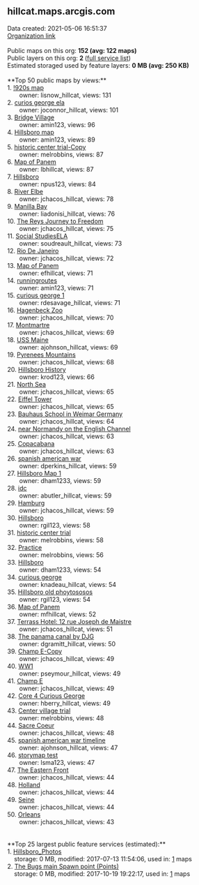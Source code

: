 <h2>hillcat.maps.arcgis.com</h2> Data created: 2021-05-06 16:51:37 <br /><a target='new' href='https://hillcat.maps.arcgis.com'>Organization link</a><br /><br />Public maps on this org: <b>152 (avg: 122 maps)</b><br />Public layers on this org: <b>2 </b>(<a target='new' href='https://services.arcgis.com/Kd7W3eYDQaxBamsf/ArcGIS/rest/services'>full service list</a>)<br />Estimated storaged used by feature layers: <b>0 MB (avg: 250 KB)</b><br /><br />**Top 50 public maps by views:**<br />  1. <a target='new' href='https://www.arcgis.com/home/item.html?id=adc31b38fd314a2599173966acc6fe05'>!920s map</a> <br />  &nbsp;&nbsp;&nbsp;&nbsp; &nbsp;&nbsp;owner: lisnow_hillcat, views: 131<br />  2. <a target='new' href='https://www.arcgis.com/home/item.html?id=e162706428f94e9ba9f71cfe7bc7bdf6'>curios george ela</a> <br />  &nbsp;&nbsp;&nbsp;&nbsp; &nbsp;&nbsp;owner: joconnor_hillcat, views: 101<br />  3. <a target='new' href='https://www.arcgis.com/home/item.html?id=594dc6b37a0349eda9974c688581c763'>Bridge Village</a> <br />  &nbsp;&nbsp;&nbsp;&nbsp; &nbsp;&nbsp;owner: amin123, views: 96<br />  4. <a target='new' href='https://www.arcgis.com/home/item.html?id=c52bbc7749814943acf7d1c33b472aac'>Hillsboro map</a> <br />  &nbsp;&nbsp;&nbsp;&nbsp; &nbsp;&nbsp;owner: amin123, views: 89<br />  5. <a target='new' href='https://www.arcgis.com/home/item.html?id=c6496558cd254c0bb2d855a1e8efcc53'>historic center trial-Copy</a> <br />  &nbsp;&nbsp;&nbsp;&nbsp; &nbsp;&nbsp;owner: melrobbins, views: 87<br />  6. <a target='new' href='https://www.arcgis.com/home/item.html?id=a80f0468b3af472698dc44e9f7865ee2'>Map of Panem</a> <br />  &nbsp;&nbsp;&nbsp;&nbsp; &nbsp;&nbsp;owner: lbhillcat, views: 87<br />  7. <a target='new' href='https://www.arcgis.com/home/item.html?id=a9bd037389df4b738499be9958494b59'>Hillsboro</a> <br />  &nbsp;&nbsp;&nbsp;&nbsp; &nbsp;&nbsp;owner: npus123, views: 84<br />  8. <a target='new' href='https://www.arcgis.com/home/item.html?id=ab76225a03ab4fff9ae733aee599665a'>River Elbe</a> <br />  &nbsp;&nbsp;&nbsp;&nbsp; &nbsp;&nbsp;owner: jchacos_hillcat, views: 78<br />  9. <a target='new' href='https://www.arcgis.com/home/item.html?id=8e2c27c5a5eb4fda83799b75172d65e5'>Manilla Bay</a> <br />  &nbsp;&nbsp;&nbsp;&nbsp; &nbsp;&nbsp;owner: liadonisi_hillcat, views: 76<br />  10. <a target='new' href='https://www.arcgis.com/home/item.html?id=a1235c3f4d844e609938c5b9adc6e2f9'>The Reys Journey to Freedom</a> <br />  &nbsp;&nbsp;&nbsp;&nbsp; &nbsp;&nbsp;owner: jchacos_hillcat, views: 75<br />  11. <a target='new' href='https://www.arcgis.com/home/item.html?id=1b78ebbc28244accb3aaed776a034335'>Social StudiesELA</a> <br />  &nbsp;&nbsp;&nbsp;&nbsp; &nbsp;&nbsp;owner: soudreault_hillcat, views: 73<br />  12. <a target='new' href='https://www.arcgis.com/home/item.html?id=3d46c26bc62a459a9da6b09b255d8096'>Rio De Janeiro </a> <br />  &nbsp;&nbsp;&nbsp;&nbsp; &nbsp;&nbsp;owner: jchacos_hillcat, views: 72<br />  13. <a target='new' href='https://www.arcgis.com/home/item.html?id=6874443428b24f1ebef48d1556d083aa'>Map of Panem</a> <br />  &nbsp;&nbsp;&nbsp;&nbsp; &nbsp;&nbsp;owner: efhillcat, views: 71<br />  14. <a target='new' href='https://www.arcgis.com/home/item.html?id=dbbe9af1b3eb42618832c6e7e1829a9b'>runningroutes</a> <br />  &nbsp;&nbsp;&nbsp;&nbsp; &nbsp;&nbsp;owner: amin123, views: 71<br />  15. <a target='new' href='https://www.arcgis.com/home/item.html?id=5175e64945b147ff922b684aeb66c6d1'>curious george 1</a> <br />  &nbsp;&nbsp;&nbsp;&nbsp; &nbsp;&nbsp;owner: rdesavage_hillcat, views: 71<br />  16. <a target='new' href='https://www.arcgis.com/home/item.html?id=09357e8e667d4ed7ac0f53a40973bad5'>Hagenbeck Zoo</a> <br />  &nbsp;&nbsp;&nbsp;&nbsp; &nbsp;&nbsp;owner: jchacos_hillcat, views: 70<br />  17. <a target='new' href='https://www.arcgis.com/home/item.html?id=bc0231c88e4145dbb48a50b2695850a3'>Montmartre</a> <br />  &nbsp;&nbsp;&nbsp;&nbsp; &nbsp;&nbsp;owner: jchacos_hillcat, views: 69<br />  18. <a target='new' href='https://www.arcgis.com/home/item.html?id=a6bfb837b2804bebb12e1cb776b35798'>USS Maine</a> <br />  &nbsp;&nbsp;&nbsp;&nbsp; &nbsp;&nbsp;owner: ajohnson_hillcat, views: 69<br />  19. <a target='new' href='https://www.arcgis.com/home/item.html?id=ad62f53a785a430692d9bca7ad011ab0'>Pyrenees Mountains</a> <br />  &nbsp;&nbsp;&nbsp;&nbsp; &nbsp;&nbsp;owner: jchacos_hillcat, views: 68<br />  20. <a target='new' href='https://www.arcgis.com/home/item.html?id=6a54495ef64a4a1597e323409f6d991f'>Hillsboro History</a> <br />  &nbsp;&nbsp;&nbsp;&nbsp; &nbsp;&nbsp;owner: krod123, views: 66<br />  21. <a target='new' href='https://www.arcgis.com/home/item.html?id=b05a02e027554c9486c02c464832ee67'>North Sea</a> <br />  &nbsp;&nbsp;&nbsp;&nbsp; &nbsp;&nbsp;owner: jchacos_hillcat, views: 65<br />  22. <a target='new' href='https://www.arcgis.com/home/item.html?id=e399831d47f44bcba4d4358226d1befb'>Eiffel Tower</a> <br />  &nbsp;&nbsp;&nbsp;&nbsp; &nbsp;&nbsp;owner: jchacos_hillcat, views: 65<br />  23. <a target='new' href='https://www.arcgis.com/home/item.html?id=00fbd6104cce423285e2298c750baad3'>Bauhaus School in Weimar Germany</a> <br />  &nbsp;&nbsp;&nbsp;&nbsp; &nbsp;&nbsp;owner: jchacos_hillcat, views: 64<br />  24. <a target='new' href='https://www.arcgis.com/home/item.html?id=de41190ff5d24d4195faefa5954719b2'>near Normandy on the English Channel</a> <br />  &nbsp;&nbsp;&nbsp;&nbsp; &nbsp;&nbsp;owner: jchacos_hillcat, views: 63<br />  25. <a target='new' href='https://www.arcgis.com/home/item.html?id=8f0bdb958dd84ad6ae7011d035127180'>Copacabana</a> <br />  &nbsp;&nbsp;&nbsp;&nbsp; &nbsp;&nbsp;owner: jchacos_hillcat, views: 63<br />  26. <a target='new' href='https://www.arcgis.com/home/item.html?id=a2dd3eb694fa4f44b7467b6667def8d1'>spanish american war</a> <br />  &nbsp;&nbsp;&nbsp;&nbsp; &nbsp;&nbsp;owner: dperkins_hillcat, views: 59<br />  27. <a target='new' href='https://www.arcgis.com/home/item.html?id=61518a83ec054656aec01c0759ef85af'>Hillsboro Map 1</a> <br />  &nbsp;&nbsp;&nbsp;&nbsp; &nbsp;&nbsp;owner: dham1233, views: 59<br />  28. <a target='new' href='https://www.arcgis.com/home/item.html?id=3a1d406a4077463cbd34ede79e90a236'>idc</a> <br />  &nbsp;&nbsp;&nbsp;&nbsp; &nbsp;&nbsp;owner: abutler_hillcat, views: 59<br />  29. <a target='new' href='https://www.arcgis.com/home/item.html?id=cdd7d01b49e34df891854a279d0b3e2f'>Hamburg</a> <br />  &nbsp;&nbsp;&nbsp;&nbsp; &nbsp;&nbsp;owner: jchacos_hillcat, views: 59<br />  30. <a target='new' href='https://www.arcgis.com/home/item.html?id=bc6d37c975ae4ae6baa56f94b6610b57'>Hillsboro</a> <br />  &nbsp;&nbsp;&nbsp;&nbsp; &nbsp;&nbsp;owner: rgil123, views: 58<br />  31. <a target='new' href='https://www.arcgis.com/home/item.html?id=ae06ca2bf73d4373984e9c78b3c2ad58'>historic center trial</a> <br />  &nbsp;&nbsp;&nbsp;&nbsp; &nbsp;&nbsp;owner: melrobbins, views: 58<br />  32. <a target='new' href='https://www.arcgis.com/home/item.html?id=f5bed9e3188a46a2871f7f885985b9f3'>Practice</a> <br />  &nbsp;&nbsp;&nbsp;&nbsp; &nbsp;&nbsp;owner: melrobbins, views: 56<br />  33. <a target='new' href='https://www.arcgis.com/home/item.html?id=15a04469bb4341e69f4f7a91b92978bb'>Hillsboro</a> <br />  &nbsp;&nbsp;&nbsp;&nbsp; &nbsp;&nbsp;owner: dham1233, views: 54<br />  34. <a target='new' href='https://www.arcgis.com/home/item.html?id=34ab2ad971714a5491d2feadb18d5a1e'>curious george</a> <br />  &nbsp;&nbsp;&nbsp;&nbsp; &nbsp;&nbsp;owner: knadeau_hillcat, views: 54<br />  35. <a target='new' href='https://www.arcgis.com/home/item.html?id=35537fe60ec64d45897bd87f425de3a4'>Hillsboro old phoytososos</a> <br />  &nbsp;&nbsp;&nbsp;&nbsp; &nbsp;&nbsp;owner: rgil123, views: 54<br />  36. <a target='new' href='https://www.arcgis.com/home/item.html?id=6522c9d2752c41a1a53db62d3ffa45cd'>Map of Panem</a> <br />  &nbsp;&nbsp;&nbsp;&nbsp; &nbsp;&nbsp;owner: mfhillcat, views: 52<br />  37. <a target='new' href='https://www.arcgis.com/home/item.html?id=392bb32140a34a61ac10334f10f75140'>Terrass Hotel: 12 rue Joseph de Maistre</a> <br />  &nbsp;&nbsp;&nbsp;&nbsp; &nbsp;&nbsp;owner: jchacos_hillcat, views: 51<br />  38. <a target='new' href='https://www.arcgis.com/home/item.html?id=7ee111f8a3c14bee8ab112230103151e'>The panama canal by DJG</a> <br />  &nbsp;&nbsp;&nbsp;&nbsp; &nbsp;&nbsp;owner: dgramitt_hillcat, views: 50<br />  39. <a target='new' href='https://www.arcgis.com/home/item.html?id=617cfbde8d53465584607d1c3046d52f'>Champ E-Copy</a> <br />  &nbsp;&nbsp;&nbsp;&nbsp; &nbsp;&nbsp;owner: jchacos_hillcat, views: 49<br />  40. <a target='new' href='https://www.arcgis.com/home/item.html?id=fc30ae125a6a4b5aafb44e00fcab154f'>WW1</a> <br />  &nbsp;&nbsp;&nbsp;&nbsp; &nbsp;&nbsp;owner: pseymour_hillcat, views: 49<br />  41. <a target='new' href='https://www.arcgis.com/home/item.html?id=e3ff57042ec94df98f674c8d276ce9cb'>Champ E</a> <br />  &nbsp;&nbsp;&nbsp;&nbsp; &nbsp;&nbsp;owner: jchacos_hillcat, views: 49<br />  42. <a target='new' href='https://www.arcgis.com/home/item.html?id=28def4edaae04001a16cf76bff92a44c'>Core 4 Curious George</a> <br />  &nbsp;&nbsp;&nbsp;&nbsp; &nbsp;&nbsp;owner: hberry_hillcat, views: 49<br />  43. <a target='new' href='https://www.arcgis.com/home/item.html?id=7b5da6a1081c466e908b0dc09b38f2c5'>Center village trial</a> <br />  &nbsp;&nbsp;&nbsp;&nbsp; &nbsp;&nbsp;owner: melrobbins, views: 48<br />  44. <a target='new' href='https://www.arcgis.com/home/item.html?id=64556a1232424deab978ff8b35ffa3b9'>Sacre Coeur</a> <br />  &nbsp;&nbsp;&nbsp;&nbsp; &nbsp;&nbsp;owner: jchacos_hillcat, views: 48<br />  45. <a target='new' href='https://www.arcgis.com/home/item.html?id=30c9a260c98347ea8de4df5a63e7c76d'>spanish american war timeline</a> <br />  &nbsp;&nbsp;&nbsp;&nbsp; &nbsp;&nbsp;owner: ajohnson_hillcat, views: 47<br />  46. <a target='new' href='https://www.arcgis.com/home/item.html?id=39a5e41643ab4f71b2aef9f375f47b25'>storymap test</a> <br />  &nbsp;&nbsp;&nbsp;&nbsp; &nbsp;&nbsp;owner: lsma123, views: 47<br />  47. <a target='new' href='https://www.arcgis.com/home/item.html?id=563d069f26754297b00b8495fa47da61'>The Eastern Front </a> <br />  &nbsp;&nbsp;&nbsp;&nbsp; &nbsp;&nbsp;owner: jchacos_hillcat, views: 44<br />  48. <a target='new' href='https://www.arcgis.com/home/item.html?id=303507b727604d2e97fa9eafa27cf5de'>Holland</a> <br />  &nbsp;&nbsp;&nbsp;&nbsp; &nbsp;&nbsp;owner: jchacos_hillcat, views: 44<br />  49. <a target='new' href='https://www.arcgis.com/home/item.html?id=05720be500ec47dca9ba03110bd162ab'>Seine</a> <br />  &nbsp;&nbsp;&nbsp;&nbsp; &nbsp;&nbsp;owner: jchacos_hillcat, views: 44<br />  50. <a target='new' href='https://www.arcgis.com/home/item.html?id=67df566725ff42bb8bab6a39aa65e2e3'>Orleans</a> <br />  &nbsp;&nbsp;&nbsp;&nbsp; &nbsp;&nbsp;owner: jchacos_hillcat, views: 43<br /><br /><br />**Top 25 largest public feature services (estimated):**<br /> 1. <a target='new' href='https://www.arcgis.com/home/item.html?id=688fe0b6639d45a7b8d13be2349627b1'>Hillsboro_Photos</a><br /> &nbsp;&nbsp;&nbsp;&nbsp;storage: 0 MB, modified: 2017-07-13 11:54:06,  used in: <a target='new' href='https://ed-ind-tb.s3-us-west-1.amazonaws.com/ADI/688fe0b6639d45a7b8d13be2349627b1.html'> 1</a> maps<br /> 2. <a target='new' href='https://www.arcgis.com/home/item.html?id=3eef244c421f44ae8571fe6c71d8246d'>The Bugs main Spawn point (Points)</a><br /> &nbsp;&nbsp;&nbsp;&nbsp;storage: 0 MB, modified: 2017-10-19 19:22:17,  used in: <a target='new' href='https://ed-ind-tb.s3-us-west-1.amazonaws.com/ADI/3eef244c421f44ae8571fe6c71d8246d.html'> 1</a> maps<br />